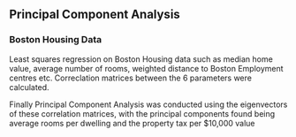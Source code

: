 ## Principal Component Analysis
### Boston Housing Data

Least squares regression on Boston Housing data such as median home value, average number of rooms, weighted distance to Boston Employment centres etc. Correclation matrices between the 6 parameters were calculated.

Finally Principal Component Analysis was conducted using the eigenvectors of these correlation matrices, with the principal components found being average rooms per dwelling and the property tax per $10,000 value

